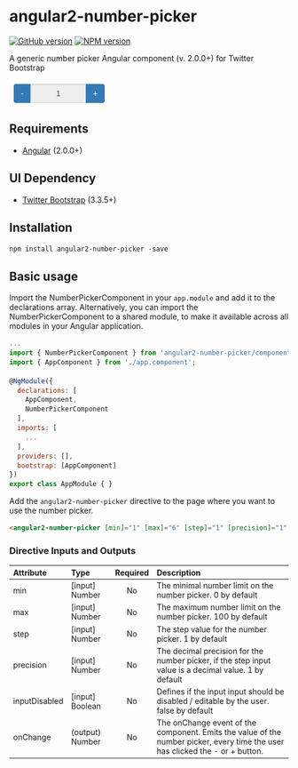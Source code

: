 # angular2-number-picker #
[![GitHub version](https://badge.fury.io/gh/FuKe%2Fangular2-number-picker.svg)](https://badge.fury.io/gh/FuKe%2Fangular2-number-picker)
[![NPM version][npm-image]][npm-url]

A generic number picker Angular component (v. 2.0.0+) for Twitter Bootstrap

![](https://raw.githubusercontent.com/FuKe/angular2-number-picker/master/docs/images/example.png)

## Requirements ##
* [Angular](https://angular.io) (2.0.0+)

## UI Dependency ##
* [Twitter Bootstrap](http://getbootstrap.com) (3.3.5+)

## Installation ##

```
npm install angular2-number-picker -save
```

## Basic usage ##
Import the NumberPickerComponent in your `app.module` and add it to the declarations array.
Alternatively, you can import the NumberPickerComponent to a shared module, to make it available across all modules in your Angular application.

```javascript
...
import { NumberPickerComponent } from 'angular2-number-picker/components';
import { AppComponent } from './app.component';

@NgModule({
  declarations: [
    AppComponent,
    NumberPickerComponent
  ],
  imports: [
    ...
  ],
  providers: [],
  bootstrap: [AppComponent]
})
export class AppModule { }
```

Add the `angular2-number-picker` directive to the page where you want to use the number picker.
```html
<angular2-number-picker [min]="1" [max]="6" [step]="1" [precision]="1" [inputDisabled]="true" (onChange)="onNumberChanged($event)"></angular2-number-picker>
```

### Directive Inputs and Outputs ###
| Attribute        | Type           | Required  | Description |
| :------------- |:-------------| :-----:| :-----|
| min | [input] Number | No | The minimal number limit on the number picker. 0 by default |
| max | [input] Number | No | The maximum number limit on the number picker. 100 by default |
| step | [input] Number | No | The step value for the number picker. 1 by default |
| precision | [input] Number | No | The decimal precision for the number picker, if the step input value is a decimal value. 1 by default |
| inputDisabled | [input] Boolean | No | Defines if the input input should be disabled / editable by the user. false by default |
| onChange | (output) Number | No | The onChange event of the component. Emits the value of the number picker, every time the user has clicked the - or + button. |


[npm-url]: https://npmjs.org/package/angular2-number-picker
[npm-image]: https://badge.fury.io/js/angular2-number-picker.png